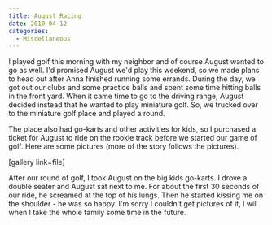 ```yaml
---
title: August Racing
date: 2010-04-12
categories: 
  - Miscellaneous
---
```


I played golf this morning with my neighbor and of course August wanted to go as well. I'd promised August we'd play this weekend, so we made plans to head out after Anna finished running some errands. During the day, we got out our clubs and some practice balls and spent some time hitting balls in the front yard. When it came time to go to the driving range, August decided instead that he wanted to play miniature golf. So, we trucked over to the miniature golf place and played a round.

The place also had go-karts and other activities for kids, so I purchased a ticket for August to ride on the rookie track before we started our game of golf. Here are some pictures (more of the story follows the pictures).

\[gallery link=file\]

After our round of golf, I took August on the big kids go-karts. I drove a double seater and August sat next to me. For about the first 30 seconds of our ride, he screamed at the top of his lungs. Then he started kissing me on the shoulder - he was so happy. I'm sorry I couldn't get pictures of it, I will when I take the whole family some time in the future.
